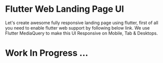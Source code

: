 # Flutter Web Landing Page UI

Let's create awesome fully responsive landing page using flutter, first of all you need to enable flutter web support by following below link. We use Flutter MediaQuery to make this UI Responsive on Mobile, Tab & Desktops.

# Work In Progress ...
